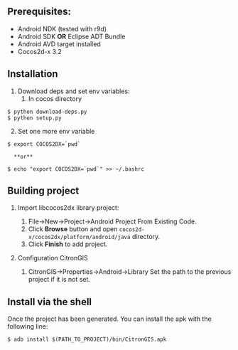 ## Prerequisites:

* Android NDK (tested with r9d)
* Android SDK **OR** Eclipse ADT Bundle
* Android AVD target installed
* Cocos2d-x 3.2

## Installation

1. Download deps and set env variables:
   1. In cocos directory
``` shell
$ python download-deps.py
$ python setup.py
```
   2. Set one more env variable
``` shell
$ export COCOS2DX=`pwd`
```
      **or**
``` shell
$ echo "export COCOS2DX=`pwd`" >> ~/.bashrc
```

## Building project
		
1. Import libcocos2dx library project:
	1. File->New->Project->Android Project From Existing Code.
	2. Click **Browse** button and open `cocos2d-x/cocos2dx/platform/android/java` directory.
	3. Click **Finish** to add project.
	
2. Configuration CitronGIS
   	1. CitronGIS->Properties->Android->Library
	   Set the path to the previous project if it is not set.

## Install via the shell

Once the project has been generated.
You can install the apk with the following line:
``` shell
$ adb install $(PATH_TO_PROJECT)/bin/CitronGIS.apk
```
